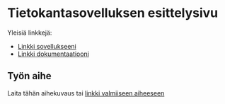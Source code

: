 # Tietokantasovelluksen esittelysivu

Yleisiä linkkejä:

* [Linkki sovellukseeni](http://jpkangas.users.cs.helsinki.fi/vallila/)
* [Linkki dokumentaatiooni](https://www.github.com/pekoe09/Tsoha-Bootstrap/doc/dokumentaatio.pdf)

## Työn aihe

Laita tähän aihekuvaus tai [linkki valmiiseen aiheeseen](http://advancedkittenry.github.io/suunnittelu_ja_tyoymparisto/aiheet/Palvelubisnes.html) 
